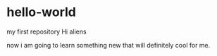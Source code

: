 # hello-world
my first repository
Hi aliens 

now  i am going to learn something new that will definitely cool for me.
